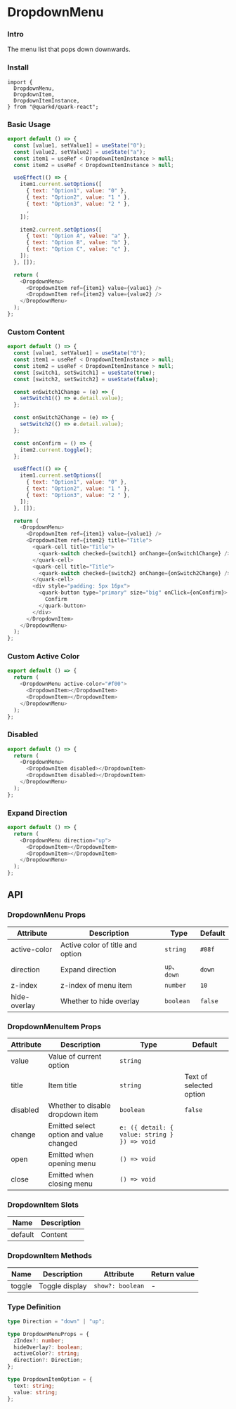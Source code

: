 # DropdownMenu

### Intro

The menu list that pops down downwards.

### Install

```tsx
import {
  DropdownMenu,
  DropdownItem,
  DropdownItemInstance,
} from "@quarkd/quark-react";
```

### Basic Usage

```js
export default () => {
  const [value1, setValue1] = useState("0");
  const [value2, setValue2] = useState("a");
  const item1 = useRef < DropdownItemInstance > null;
  const item2 = useRef < DropdownItemInstance > null;

  useEffect(() => {
    item1.current.setOptions([
      { text: "Option1", value: "0" },
      { text: "Option2", value: "1 " },
      { text: "Option3", value: "2 " },
      ,
    ]);

    item2.current.setOptions([
      { text: "Option A", value: "a" },
      { text: "Option B", value: "b" },
      { text: "Option C", value: "c" },
    ]);
  }, []);

  return (
    <DropdownMenu>
      <DropdownItem ref={item1} value={value1} />
      <DropdownItem ref={item2} value={value2} />
    </DropdownMenu>
  );
};
```

### Custom Content

```js
export default () => {
  const [value1, setValue1] = useState("0");
  const item1 = useRef < DropdownItemInstance > null;
  const item2 = useRef < DropdownItemInstance > null;
  const [switch1, setSwitch1] = useState(true);
  const [switch2, setSwitch2] = useState(false);

  const onSwitch1Change = (e) => {
    setSwitch1(() => e.detail.value);
  };

  const onSwitch2Change = (e) => {
    setSwitch2(() => e.detail.value);
  };

  const onConfirm = () => {
    item2.current.toggle();
  };

  useEffect(() => {
    item1.current.setOptions([
      { text: "Option1", value: "0" },
      { text: "Option2", value: "1 " },
      { text: "Option3", value: "2 " },
    ]);
  }, []);

  return (
    <DropdownMenu>
      <DropdownItem ref={item1} value={value1} />
      <DropdownItem ref={item2} title="Title">
        <quark-cell title="Title">
          <quark-switch checked={switch1} onChange={onSwitch1Change} />
        </quark-cell>
        <quark-cell title="Title">
          <quark-switch checked={switch2} onChange={onSwitch2Change} />
        </quark-cell>
        <div style="padding: 5px 16px">
          <quark-button type="primary" size="big" onClick={onConfirm}>
            Confirm
          </quark-button>
        </div>
      </DropdownItem>
    </DropdownMenu>
  );
};
```

### Custom Active Color

```js
export default () => {
  return (
    <DropdownMenu active-color="#f00">
      <DropdownItem></DropdownItem>
      <DropdownItem></DropdownItem>
    </DropdownMenu>
  );
};
```

### Disabled

```js
export default () => {
  return (
    <DropdownMenu>
      <DropdownItem disabled></DropdownItem>
      <DropdownItem disabled></DropdownItem>
    </DropdownMenu>
  );
};
```

### Expand Direction

```js
export default () => {
  return (
    <DropdownMenu direction="up">
      <DropdownItem></DropdownItem>
      <DropdownItem></DropdownItem>
    </DropdownMenu>
  );
};
```

## API

### DropdownMenu Props

| Attribute    | Description                      | Type         | Default |
| ------------ | -------------------------------- | ------------ | ------- |
| active-color | Active color of title and option | `string`     | `#08f`  |
| direction    | Expand direction                 | `up`、`down` | `down`  |
| z-index      | z-index of menu item             | `number`     | `10`    |
| hide-overlay | Whether to hide overlay          | `boolean`    | `false` |

### DropdownMenuItem Props

| Attribute | Description                             | Type                                         | Default                 |
| --------- | --------------------------------------- | -------------------------------------------- | ----------------------- |
| value     | Value of current option                 | `string`                                     |                         |
| title     | Item title                              | `string`                                     | Text of selected option |
| disabled  | Whether to disable dropdown item        | `boolean`                                    | `false`                 |
| change    | Emitted select option and value changed | `e: ({ detail: { value: string } }) => void` |                         |
| open      | Emitted when opening menu               | `() => void`                                 |                         |
| close     | Emitted when closing menu               | `() => void`                                 |                         |

### DropdownItem Slots

| Name    | Description |
| ------- | ----------- |
| default | Content     |

### DropdownItem Methods

| Name   | Description    | Attribute        | Return value |
| ------ | -------------- | ---------------- | ------------ |
| toggle | Toggle display | `show?: boolean` | -            |

### Type Definition

```ts
type Direction = "down" | "up";

type DropdownMenuProps = {
  zIndex?: number;
  hideOverlay?: boolean;
  activeColor?: string;
  direction?: Direction;
};

type DropdownItemOption = {
  text: string;
  value: string;
};
```
